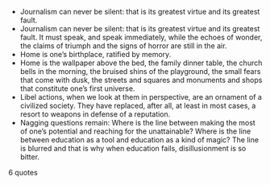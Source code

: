  - Journalism can never be silent: that is its greatest virtue and its greatest fault.
 - Journalism can never be silent: that is its greatest virtue and its greatest fault. It must speak, and speak immediately, while the echoes of wonder, the claims of triumph and the signs of horror are still in the air.
 - Home is one’s birthplace, ratified by memory.
 - Home is the wallpaper above the bed, the family dinner table, the church bells in the morning, the bruised shins of the playground, the small fears that come with dusk, the streets and squares and monuments and shops that constitute one’s first universe.
 - Libel actions, when we look at them in perspective, are an ornament of a civilized society. They have replaced, after all, at least in most cases, a resort to weapons in defense of a reputation.
 - Nagging questions remain: Where is the line between making the most of one’s potential and reaching for the unattainable? Where is the line between education as a tool and education as a kind of magic? The line is blurred and that is why when education fails, disillusionment is so bitter.

6 quotes